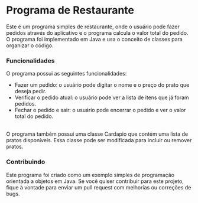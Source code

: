 # Programa de Restaurante
Este é um programa simples de restaurante, onde o usuário pode fazer pedidos através do aplicativo e o programa calcula o valor total do pedido. O programa foi implementado em Java e usa o conceito de classes para organizar o código.
<br>
<h3>Funcionalidades</h3>
O programa possui as seguintes funcionalidades:
<ul>
<li>Fazer um pedido: o usuário pode digitar o nome e o preço do prato que deseja pedir.</li>
<li>Verificar o pedido atual: o usuário pode ver a lista de itens que já foram pedidos.</li>
<li>Fechar o pedido e sair: o usuário pode encerrar o pedido e ver o valor total do pedido.</li>
</ul>
<br>
O programa também possui uma classe Cardapio que contém uma lista de pratos disponíveis. Essa classe pode ser modificada para incluir ou remover pratos.
<h3>Contribuindo</h3>
Este programa foi criado como um exemplo simples de programação orientada a objetos em Java. Se você quiser contribuir para este projeto, fique à vontade para enviar um pull request com melhorias ou correções de bugs.

